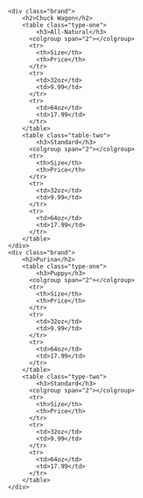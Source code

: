 <!-- # spa-pet-food-project-josephkane

// Your first task is to build a product page that displays all brands of dog food,
// the different types, with the price and size for each container volume.

// Once you have all of that information listed, you need to create a second JSON file
// to represent the new product line for Acme, Inc. They now want to sell cat food.
// Your product owner gives you a spreadsheet with all the new data in it.
// It is your job to get this data represented correctly in JSON format and then update your page to now show cat food,
// along with dog food.

dog brands =

 -->

 			<div class="brand">
				<h2>Chuck Wagon</h2>
				<table class="type-one">
					<h3>All-Natural</h3>
				  <colgroup span="2"></colgroup>
				  <tr>
				    <th>Size</th>
				    <th>Price</th>
				  </tr>
				  <tr>
				    <td>32oz</td>
				    <td>9.99</td>
				  </tr>
				  <tr>
				    <td>64oz</td>
				    <td>17.99</td>
				  </tr>
				</table>
				<table class="table-two">
					<h3>Standard</h3>
				  <colgroup span="2"></colgroup>
				  <tr>
				    <th>Size</th>
				    <th>Price</th>
				  </tr>
				  <tr>
				    <td>32oz</td>
				    <td>9.99</td>
				  </tr>
				  <tr>
				    <td>64oz</td>
				    <td>17.99</td>
				  </tr>
				</table>
			</div>
			<div class="brand">
				<h2>Purina</h2>
				<table class="type-one">
					<h3>Puppy</h3>
				  <colgroup span="2"></colgroup>
				  <tr>
				    <th>Size</th>
				    <th>Price</th>
				  </tr>
				  <tr>
				    <td>32oz</td>
				    <td>9.99</td>
				  </tr>
				  <tr>
				    <td>64oz</td>
				    <td>17.99</td>
				  </tr>
				</table>
				<table class="type-two">
					<h3>Standard</h3>
				  <colgroup span="2"></colgroup>
				  <tr>
				    <th>Size</th>
				    <th>Price</th>
				  </tr>
				  <tr>
				    <td>32oz</td>
				    <td>9.99</td>
				  </tr>
				  <tr>
				    <td>64oz</td>
				    <td>17.99</td>
				  </tr>
				</table>
			</div>